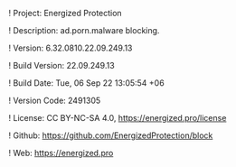 ! Project: Energized Protection

! Description: ad.porn.malware blocking.

! Version: 6.32.0810.22.09.249.13

! Build Version: 22.09.249.13

! Build Date: Tue, 06 Sep 22 13:05:54 +06

! Version Code: 2491305

! License: CC BY-NC-SA 4.0, https://energized.pro/license

! Github: https://github.com/EnergizedProtection/block

! Web: https://energized.pro
